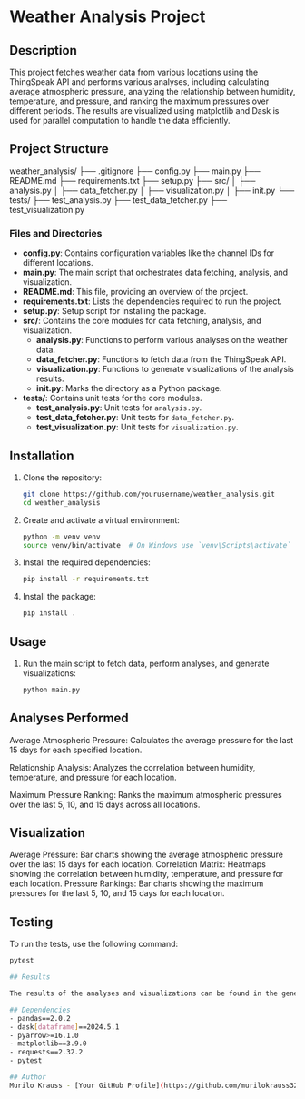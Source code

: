 # Weather Analysis Project

## Description
This project fetches weather data from various locations using the ThingSpeak API and performs various analyses, including calculating average atmospheric pressure, analyzing the relationship between humidity, temperature, and pressure, and ranking the maximum pressures over different periods. The results are visualized using matplotlib and Dask is used for parallel computation to handle the data efficiently.

## Project Structure
weather_analysis/
├── .gitignore
├── config.py
├── main.py
├── README.md
├── requirements.txt
├── setup.py
├── src/
│ ├── analysis.py
│ ├── data_fetcher.py
│ ├── visualization.py
│ ├── init.py
└── tests/
├── test_analysis.py
├── test_data_fetcher.py
├── test_visualization.py


### Files and Directories
- **config.py**: Contains configuration variables like the channel IDs for different locations.
- **main.py**: The main script that orchestrates data fetching, analysis, and visualization.
- **README.md**: This file, providing an overview of the project.
- **requirements.txt**: Lists the dependencies required to run the project.
- **setup.py**: Setup script for installing the package.
- **src/**: Contains the core modules for data fetching, analysis, and visualization.
  - **analysis.py**: Functions to perform various analyses on the weather data.
  - **data_fetcher.py**: Functions to fetch data from the ThingSpeak API.
  - **visualization.py**: Functions to generate visualizations of the analysis results.
  - **__init__.py**: Marks the directory as a Python package.
- **tests/**: Contains unit tests for the core modules.
  - **test_analysis.py**: Unit tests for `analysis.py`.
  - **test_data_fetcher.py**: Unit tests for `data_fetcher.py`.
  - **test_visualization.py**: Unit tests for `visualization.py`.

## Installation
1. Clone the repository:
   ```bash
   git clone https://github.com/yourusername/weather_analysis.git
   cd weather_analysis

2. Create and activate a virtual environment:
   ```bash
   python -m venv venv
   source venv/bin/activate  # On Windows use `venv\Scripts\activate`

3. Install the required dependencies:
   ```bash
   pip install -r requirements.txt

4. Install the package:
   ```bash
   pip install .

## Usage
1. Run the main script to fetch data, perform analyses, and generate visualizations:
   ```bash
   python main.py

## Analyses Performed
Average Atmospheric Pressure:
Calculates the average pressure for the last 15 days for each specified location.

Relationship Analysis:
Analyzes the correlation between humidity, temperature, and pressure for each location.

Maximum Pressure Ranking:
Ranks the maximum atmospheric pressures over the last 5, 10, and 15 days across all locations.

## Visualization
Average Pressure: Bar charts showing the average atmospheric pressure over the last 15 days for each location.
Correlation Matrix: Heatmaps showing the correlation between humidity, temperature, and pressure for each location.
Pressure Rankings: Bar charts showing the maximum pressures for the last 5, 10, and 15 days for each location.

## Testing
To run the tests, use the following command:
   ```bash
   pytest

## Results

The results of the analyses and visualizations can be found in the generated plots after running the main.py script. These include average pressure bar charts, correlation matrices, and pressure ranking bar charts.

## Dependencies
- pandas==2.0.2
- dask[dataframe]==2024.5.1
- pyarrow>=16.1.0
- matplotlib==3.9.0
- requests==2.32.2
- pytest

## Author
Murilo Krauss - [Your GitHub Profile](https://github.com/murilokrauss32)
